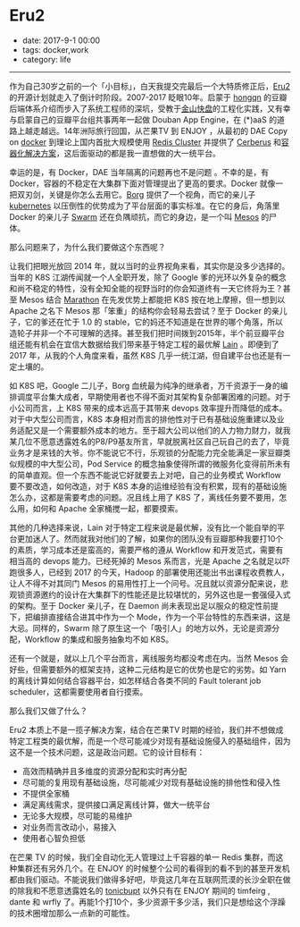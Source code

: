 # Eru2

- date: 2017-9-1 00:00
- tags: docker,work
- category: life

-------------------

作为自己30岁之前的一个「小目标」，白天我提交完最后一个大特质修正后，[Eru2](https://projecteru2.gitbooks.io/white-paper/content/) 的开源计划就走入了倒计时阶段。2007-2017 眨眼10年。启蒙于 [hongqn](https://www.douban.com/people/hongqn/) 的豆瓣后端体系介绍而步入了系统工程师的深坑，受教于[金山快盘](http://www.kuaipan.cn/)的工程化实践，又有幸与启蒙自己的豆瓣平台组共事两年一起做 Douban App Engine，在 (*)aaS 的道路上越走越远。14年洲际旅行回国，从芒果TV 到 ENJOY ，从最初的 DAE Copy on [docker](https://github.com/moby/moby) 到理论上国内首批大规模使用 [Redis Cluster](https://redis.io) 并提供了 [Cerberus](https://github.com/projecteru/redis-cerberus) 和[容器化解决方案](https://github.com/projecteru/redis-ctl)，这后面驱动的都是我一直想做的大一统平台。

幸运的是，有 Docker，DAE 当年隔离的问题再也不是问题 。不幸的是，有 Docker，容器的不稳定在大集群下面对管理提出了更高的要求。Docker 就像一把双刃剑，关键是你怎么去用它。[Borg](https://pdos.csail.mit.edu/6.824/papers/borg.pdf) 提供了一个视角，而它的亲儿子 [kubernetes](https://kubernetes.io/) 以压倒性的优势成为了平台层面的事实标准。在它的身后，角落里 Docker 的亲儿子 [Swarm](https://docs.docker.com/engine/swarm) 还在负隅顽抗，而它的身边，是一个叫 [Mesos](mesos.apache.org/) 的尸体。

那么问题来了，为什么我们要做这个东西呢？

让我们把眼光放回 2014 年，就以当时的业界视角来看，其实你是没多少选择的。当年的 K8S 江湖传闻就一个人全职开发，除了 Google 爹的光环以外复杂的概念和尚不稳定的特性，没有全知全能的视野当时的你会知道终有一天它终将为王？甚至 Mesos 结合 [Marathon](https://mesosphere.github.io/marathon/) 在先发优势上都能把 K8S 按在地上摩擦，但一想到以 Apache 之名下 Mesos 那「笨重」的结构你会轻易去尝试？至于 Docker 的亲儿子，它的爹还在忙于 1.0 的 stable，它的妈还不知道是在世界的哪个角落，所以造轮子并非一个不可理解的选择。甚至我们把时间拨到2015年，半个前豆瓣平台组还能有机会在宜信大数据给我们带来基于特定工程的最优解 [Lain](https://laincloud.gitbooks.io) 。即便到了 2017 年，从我的个人角度来看，虽然 K8S 几乎一统江湖，但自建平台也还是有一定土壤的。

如 K8S 吧，Google 二儿子，Borg 血统最为纯净的继承者，万千资源于一身的编排调度平台集大成者，早期使用者也不得不面对其架构复杂部署困难的问题。对于小公司而言，上 K8S 带来的成本远高于其带来 devops 效率提升而降低的成本。对于中大型公司而言，K8S 本身相对而言的排他性对于已有基础设施重建以及业务适配又是一个需要额外成本的地方。至于超大公司以他们的人力物力财力，就我某几位不愿意透露姓名的P8/P9基友所言，早就脱离社区自己玩自己的去了，毕竟业务才是来钱的大爷。你不能说它不行，乐观锁的分配能力完全能满足一家豆瓣类似规模的中大型公司，Pod Service 的概念抽象使得所谓的微服务化变得前所未有的简单直观。但一个东西不能说它好就要去上对吧，自己的业务模式 Workflow 要不要改造，如何改造，对于 K8S 本身的运维经验有没有积累，现有的基础设施怎么办，这都是需要考虑的问题。况且线上用了 K8S 了，离线任务要不要用，怎么用，如何和 Apache 全家桶搅一起，都要摸索。

其他的几种选择来说，Lain 对于特定工程来说是最优解，没有比一个能自举的平台更加迷人了。然而就我对他们的了解，如果你的团队没有豆瓣那种我要打10个的素质，学习成本还是蛮高的，需要严格的遵从 Workflow 和开发范式，需要有相当高的 devops 能力。已经死掉的 Mesos 系而言，光是 Apache 之名就足以吓跑很多人，已经到 2017 的今天，Hadoop 的部署使用还能出书出课程收费教人，让人不得不对其同门 Mesos 的易用性打上一个问号。况且就以资源分配来说，悲观锁资源邀约的设计在大集群下的性能还是比较堪忧的，另外这也是一套强侵入式的架构。至于 Docker 亲儿子，在 Daemon 尚未表现出足以服众的稳定性前提下，把编排直接结合进其中作为一个 Mode，作为一个平台特性的东西来讲，这是大忌。同样的，Swarm 除了原生这一个「吸引人」的地方以外，无论是资源分配，Workflow 的集成和服务抽象均不如 K8S。

还有一个就是，就以上几个平台而言，离线服务均都没考虑在内。当然 Mesos 会好些，但需要额外的框架支持，这种二元结构是它的优势也是它的劣势。如 Yarn 的离线计算如何结合容器平台，如怎样结合各类不同的 Fault tolerant job scheduler，这都需要使用者自行摸索。

那么我们又做了什么？

Eru2 本质上不是一揽子解决方案，结合在芒果TV 时期的经验，我们并不想做成特定工程类的最优解，而是一个尽可能减少对现有基础设施侵入的基础组件，因为这不是一个技术问题，这是政治问题。它的设计目标有：

* 高效而精确并且多维度的资源分配和实时再分配
* 尽可能的复用现有基础设施，尽可能减少对现有基础设施的排他性和侵入性
* 不提供全家桶
* 满足离线需求，提供接口满足离线计算，做大一统平台
* 无论多大规模，尽可能的易维护
* 对业务而言改动小，易接入
* 使用者心智负担低

在芒果 TV 的时候，我们全自动化无人管理过上千容器的单一 Redis 集群，而这种集群还有另外几个。在 ENJOY 的时候整个公司的看得到的看不到的甚至开发机都由我们驱动。不能说我们做得多好吧，毕竟这几年在互联网荒漠的长沙全职在做的除我和不愿意透露姓名的 [tonicbupt](https://www.douban.com/people/tonicbupt/) 以外只有在 ENJOY 期间的 timfeirg , dante 和 wrfly 了。再能1个打10个，多少资源干多少活，我们只是想给这个浮躁的技术圈增加那么一点新的可能性。
